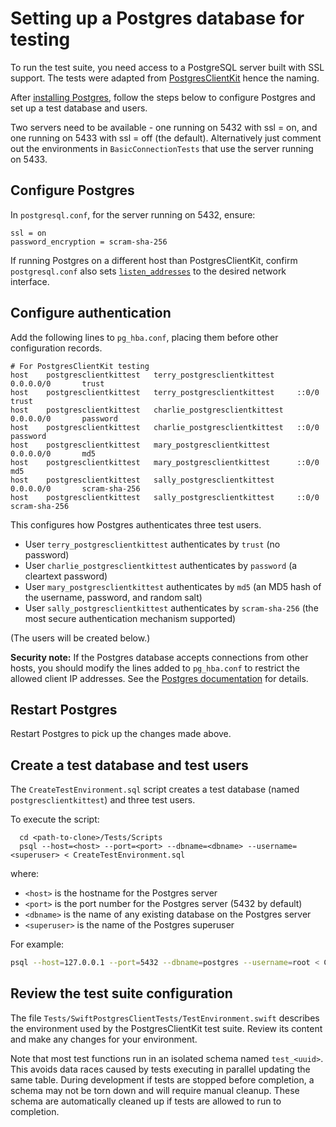 # Setting up a Postgres database for testing

To run the test suite, you need access to a PostgreSQL server built with SSL support.
The tests were adapted from [PostgresClientKit](https://github.com/codewinsdotcom/PostgresClientKit) hence the naming.

After [installing Postgres](https://www.postgresql.org/download/), follow the steps below to configure Postgres and set up a test database and users.

Two servers need to be available - one running on 5432 with ssl = on, and one running on 5433 with ssl = off (the default).
Alternatively just comment out the environments in `BasicConnectionTests` that use the server running on 5433.

## Configure Postgres

In `postgresql.conf`, for the server running on 5432, ensure:

    ssl = on
    password_encryption = scram-sha-256
    
If running Postgres on a different host than PostgresClientKit, confirm `postgresql.conf` also sets [`listen_addresses`](https://www.postgresql.org/docs/current/runtime-config-connection.html#RUNTIME-CONFIG-CONNECTION-SETTINGS) to the desired network interface.
    
## Configure authentication

Add the following lines to `pg_hba.conf`, placing them before other configuration records.

```
# For PostgresClientKit testing
host    postgresclientkittest   terry_postgresclientkittest     0.0.0.0/0       trust
host    postgresclientkittest   terry_postgresclientkittest     ::0/0           trust
host    postgresclientkittest   charlie_postgresclientkittest   0.0.0.0/0       password
host    postgresclientkittest   charlie_postgresclientkittest   ::0/0           password
host    postgresclientkittest   mary_postgresclientkittest      0.0.0.0/0       md5
host    postgresclientkittest   mary_postgresclientkittest      ::0/0           md5
host    postgresclientkittest   sally_postgresclientkittest     0.0.0.0/0       scram-sha-256
host    postgresclientkittest   sally_postgresclientkittest     ::0/0           scram-sha-256
```

This configures how Postgres authenticates three test users.

- User `terry_postgresclientkittest` authenticates by `trust` (no password)
- User `charlie_postgresclientkittest` authenticates by `password` (a cleartext password)
- User `mary_postgresclientkittest` authenticates by `md5` (an MD5 hash of the username, password, and random salt)
- User `sally_postgresclientkittest` authenticates by `scram-sha-256` (the most secure authentication mechanism supported)

(The users will be created below.)

**Security note:**  If the Postgres database accepts connections from other hosts, you should modify the lines added to `pg_hba.conf` to restrict the allowed client IP addresses.  See the [Postgres documentation](https://www.postgresql.org/docs/current/auth-pg-hba-conf.html) for details.

## Restart Postgres

Restart Postgres to pick up the changes made above.

## Create a test database and test users

The `CreateTestEnvironment.sql` script creates a test database (named `postgresclientkittest`) and three test users.

To execute the script:

```
  cd <path-to-clone>/Tests/Scripts
  psql --host=<host> --port=<port> --dbname=<dbname> --username=<superuser> < CreateTestEnvironment.sql
```
   
where:

- `<host>` is the hostname for the Postgres server
- `<port>` is the port number for the Postgres server (5432 by default)
- `<dbname>` is the name of any existing database on the Postgres server
- `<superuser>` is the name of the Postgres superuser

For example:

```bash
psql --host=127.0.0.1 --port=5432 --dbname=postgres --username=root < CreateTestEnvironment.sql 
```

## Review the test suite configuration

The file `Tests/SwiftPostgresClientTests/TestEnvironment.swift` describes the environment used by the PostgresClientKit test suite.  Review its content and make any changes for your environment.

Note that most test functions run in an isolated schema named `test_<uuid>`. This avoids data races caused by tests executing in parallel updating the same table. During development if tests are stopped before completion, a schema may not be torn down and will require manual cleanup. These schema are automatically cleaned up if tests are allowed to run to completion.
